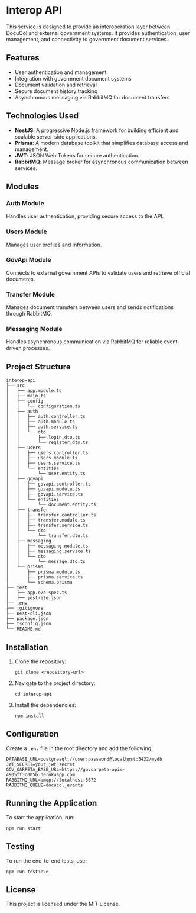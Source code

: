 # Interop API

This service is designed to provide an interoperation layer between DocuCol and external government systems. It provides authentication, user management, and connectivity to government document services.

## Features

- User authentication and management
- Integration with government document systems
- Document validation and retrieval
- Secure document history tracking
- Asynchronous messaging via RabbitMQ for document transfers

## Technologies Used

- **NestJS**: A progressive Node.js framework for building efficient and scalable server-side applications.
- **Prisma**: A modern database toolkit that simplifies database access and management.
- **JWT**: JSON Web Tokens for secure authentication.
- **RabbitMQ**: Message broker for asynchronous communication between services.

## Modules

### Auth Module
Handles user authentication, providing secure access to the API.

### Users Module
Manages user profiles and information.

### GovApi Module
Connects to external government APIs to validate users and retrieve official documents.

### Transfer Module
Manages document transfers between users and sends notifications through RabbitMQ.

### Messaging Module
Handles asynchronous communication via RabbitMQ for reliable event-driven processes.

## Project Structure

```
interop-api
├── src
│   ├── app.module.ts
│   ├── main.ts
│   ├── config
│   │   └── configuration.ts
│   ├── auth
│   │   ├── auth.controller.ts
│   │   ├── auth.module.ts
│   │   ├── auth.service.ts
│   │   └── dto
│   │       ├── login.dto.ts
│   │       └── register.dto.ts
│   ├── users
│   │   ├── users.controller.ts
│   │   ├── users.module.ts
│   │   ├── users.service.ts
│   │   └── entities
│   │       └── user.entity.ts
│   ├── govapi
│   │   ├── govapi.controller.ts
│   │   ├── govapi.module.ts
│   │   ├── govapi.service.ts
│   │   └── entities
│   │       └── document.entity.ts
│   ├── transfer
│   │   ├── transfer.controller.ts
│   │   ├── transfer.module.ts
│   │   ├── transfer.service.ts
│   │   └── dto
│   │       └── transfer.dto.ts
│   ├── messaging
│   │   ├── messaging.module.ts
│   │   ├── messaging.service.ts
│   │   └── dto
│   │       └── message.dto.ts
│   └── prisma
│       ├── prisma.module.ts
│       ├── prisma.service.ts
│       └── schema.prisma
├── test
│   ├── app.e2e-spec.ts
│   └── jest-e2e.json
├── .env
├── .gitignore
├── nest-cli.json
├── package.json
├── tsconfig.json
└── README.md
```

## Installation

1. Clone the repository:
   ```
   git clone <repository-url>
   ```
2. Navigate to the project directory:
   ```
   cd interop-api
   ```
3. Install the dependencies:
   ```
   npm install
   ```

## Configuration

Create a `.env` file in the root directory and add the following:

```
DATABASE_URL=postgresql://user:password@localhost:5432/mydb
JWT_SECRET=your_jwt_secret
GOV_CARPETA_BASE_URL=https://govcarpeta-apis-4905ff3c005b.herokuapp.com
RABBITMQ_URL=amqp://localhost:5672
RABBITMQ_QUEUE=docucol_events
```

## Running the Application

To start the application, run:
```
npm run start
```

## Testing

To run the end-to-end tests, use:
```
npm run test:e2e
```

## License

This project is licensed under the MIT License.